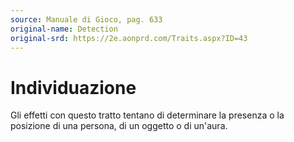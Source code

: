 ```yaml
---
source: Manuale di Gioco, pag. 633
original-name: Detection
original-srd: https://2e.aonprd.com/Traits.aspx?ID=43
---
```


# Individuazione

Gli effetti con questo tratto tentano di determinare la presenza o la posizione
di una persona, di un oggetto o di un'aura.
